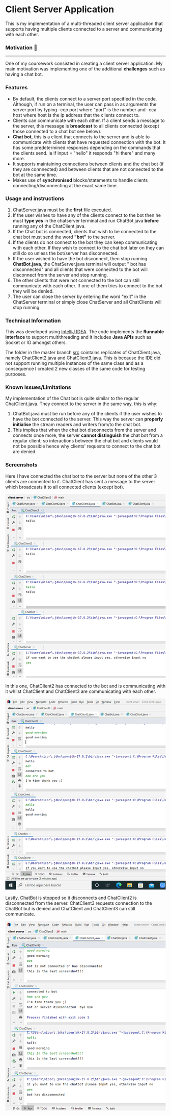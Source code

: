 # Client Server Application
This is my implementation of a multi-threaded client server application that supports having multiple clients connected to a server and communicating with each other.

### Motivation :rocket:
------------------
One of my coursework consisted in creating a client server application. My main motivation was implementing one of the additional **challenges** such as having a chat bot.

### Features

- By default, the clients connect to a server port specified in the code. Although, if run on a terminal, the user can pass in as arguments the server port by typing -ccp port where "port" is the number and -cca host where host is the ip address that the clients connect to.
- Clients can communicate with each other. If a client sends a message to the server, this message is **broadcast** to all clients connected (except those connected to a chat bot see below).
- **Chat bot**, this is a client that connects to the server and is able to communicate with clients that have requested connection with the bot. It has some predetermined responses depending on the commands that the clients send. ie if input = "hello" it responds "hi there" and many more. 
- It supports maintaining connections between clients and the chat  bot (if they are connnected) and between clients that are not connected to the bot at the same time.
- Makes use of **synchronised** blocks/statements to handle clients connecting/disconnecting at the exact same time.
### Usage and instructions

1. ChatServer.java must be the **first** file executed.
2. If the user wishes to have any of the clients connect to the bot then he must **type yes** in the chatserver terminal and run ChatBot.java **before** running any of the ChatClient.java.
3. If the Chat bot is connected, clients that wish to be connected to the chat bot must send the word **"bot"** to the server. 
4. If the clients do not connect to the bot they can keep communicating with each other. If they wish to connect to the chat bot later on they can still do so unless the bot/server has disconnected.
5. If the user wished to have the bot disconnect, then stop running **ChatBot.java**, the ChatServer.java terminal will output " bot has disconnected" and all clients that were connected to the bot will disconnect from the server and stop running. 
6. The other clients that were not connected to the bot can still communicate with each other. If one of them tries to connect to the bot they will be denied. 
7. The user can close the server by entering the word "exit" in the ChatServer terminal or simply close ChatServer and all ChatClients will stop running.

### Technical Information 

This was developed using [IntelliJ IDEA](https://www.jetbrains.com/idea/). The code implements the **Runnable interface** to support multithreading and it includes **Java APIs** such as Socket or IO amongst others.

The folder in the master branch [src](/src) cointains replicates of ChatClient.java, namely ChatClient2.java and ChatClient3.java. This is because the IDE did not support running multiple instances of the same class and as a consequence I created 2 new classes of the same code for testing purposes.
### Known Issues/Limitations 

My implementation of the Chat bot is quite similar to the regular ChatClient.java. They connect to the server in the same way, this is why:
  1. ChatBot.java must be run before any of the clients if the user wishes to have the bot connected to the server. This way the server can **properly initialise** the stream readers and writers from/to the chat bot.
  2. This implies that when the chat bot disconnects from the server and connects once more, the server **cannot distinguish** the chat bot from a regular client; so interactions between the chat bot and clients would not be possible hence why clients' requests to connect to the chat bot are denied.

### Screenshots

Here I have connected the chat bot to the server but none of the other 3 clients are connected to it. ChatClient has sent a message to the server which broadcasts it to all connected clients (except bot).

![](/screenshots/screenshot1.png)

In this one,  ChatClient2 has connected to the bot and is communicating with it whilst ChatClient and ChatClient3 are communicating with each other.

![](/screenshots/screenshot2.png)

Lastly, ChatBot is stopped so it disconnects and ChatClient2 is disconnected from the server. ChatClient3 requests connection to the ChatBot but is denied and ChatClient and ChatClient3 can still communicate.

![](/screenshots/screenshot3.png)
